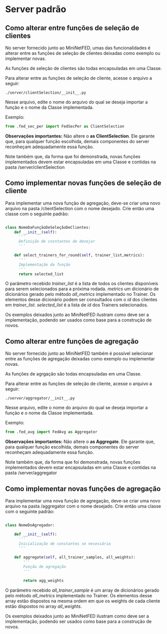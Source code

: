 # Server padrão

## Como alterar entre funções de seleção de clientes

No server fornecido junto ao MiniNetFED, umas das funcionalidades é alterar entre as funções de seleção de clientes deixadas como exemplo ou implementar novas.

As funções de seleção de clientes são todas encapsuladas em uma Classe.

Para alterar entre as funções de seleção de cliente, acesse o arquivo a seguir:

```
./server/clientSelection/__init__.py
```

Nesse arquivo, edite o nome do arquivo do qual se deseja importar a função e o nome da Classe implementada.

Exemplo:

```python
from .fed_sec_per import FedSecPer as ClientSelection
```

**Observações importantes:** Não altere o **as ClientSelection**. Ele garante que, para qualquer função escolhida, demais componentes do server reconheçam adequadamente essa função.

Note também que, da forma que foi demonstrada, novas funções implementados devem estar encapsuladas em uma Classe e contidas na pasta /server/clientSelection

## Como implementar novas funções de seleção de cliente

Para implementar uma nova função de agregação, deve-se criar uma novo arquivo na pasta /clientSelection com o nome desejado. Crie então uma classe com o seguinte padrão:

```python

class NomeDaFunçãoDeSeleçãoDeClientes:
    def __init__(self):
      '''
      Definição de cosntantes de desejar
      '''

    def select_trainers_for_round(self, trainer_list,metrics):
      '''
      Implementação da função
      '''
      return selected_list


```

O parâmetro recebido _trainer_list_ é a lista de todos os clientes disponíveis para serem selecionados para a próxima rodada. _metrics_ um dicionário de dicionários gerado pelo método _all_metrics_ implementado no Trainer. Os elementos desse dicionário podem ser consultados com o _id_ dos clientes em _trainer_list_. _selected_list_ é a lista de _id_ dos Trainers selecionados.

Os exemplos deixados junto ao MiniNetFED ilustram como deve ser a implementação, podendo ser usados como base para a construção de novos.

## Como alterar entre funções de agregação

No server fornecido junto ao MiniNetFED também é possível selecionar entre as funções de agregação deixadas como exemplo ou implementar novas.

As funções de agrgação são todas encapsuladas em uma Classe.

Para alterar entre as funções de seleção de cliente, acesse o arquivo a seguir:

```
./server/aggregator/__init__.py
```

Nesse arquivo, edite o nome do arquivo do qual se deseja importar a função e o nome da Classe implementada.

Exemplo:

```python
from .fed_avg import FedAvg as Aggregator
```

**Observações importantes:** Não altere o **as Aggregate**. Ele garante que, para qualquer função escolhida, demais componentes do server reconheçam adequadamente essa função.

Note também que, da forma que foi demonstrada, novas funções implementados devem estar encapsuladas em uma Classe e contidas na pasta /server/aggregator

## Como implementar novas funções de agregação

Para implementar uma nova função de agregação, deve-se criar uma novo arquivo na pasta /aggregator com o nome desejado. Crie então uma classe com o seguinte padrão:

```python

class NomeDoAgregador:

    def __init__(self):
      '''
      Inicialização de constantes se necessário
      '''

    def aggregate(self, all_trainer_samples, all_weights):
        '''
        Função de agregação
        '''

        return agg_weights
```

O parâmetro recebido _all_trainer_sample_ é um array de dicionários gerado pelo método _all_metrics_ implementado no Trainer. Os elementos desse array estão dispostos na mesma ordem em que os weights de cada cliente estão dispostos no array _all_weights_.

Os exemplos deixados junto ao MiniNetFED ilustram como deve ser a implementação, podendo ser usados como base para a construção de novos.
